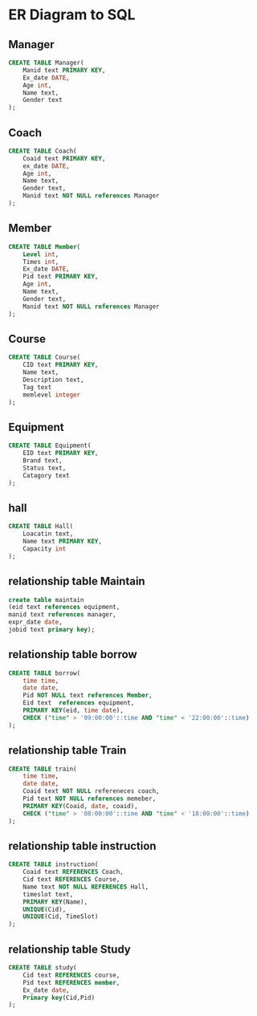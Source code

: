 # ER Diagram to SQL

## Manager

```sql
CREATE TABLE Manager(
    Manid text PRIMARY KEY,
    Ex_date DATE,
    Age int,
    Name text,
    Gender text
);
```

## Coach
```sql
CREATE TABLE Coach(
    Coaid text PRIMARY KEY,
    ex_date DATE,
    Age int,
    Name text,
    Gender text,
    Manid text NOT NULL references Manager
);
```
## Member
```sql
CREATE TABLE Member(
    Level int,
    Times int,
    Ex_date DATE,
    Pid text PRIMARY KEY,
    Age int,
    Name text,
    Gender text,
    Manid text NOT NULL references Manager
);
```
## Course
```sql
CREATE TABLE Course(
    CID text PRIMARY KEY,
    Name text,
    Description text,
    Tag text
    memlevel integer
);
```
## Equipment
```sql
CREATE TABLE Equipment(
    EID text PRIMARY KEY,
    Brand text,
    Status text,
    Catagory text
);
```
## hall
```sql
CREATE TABLE Hall(
    Loacatin text,
    Name text PRIMARY KEY,
    Capacity int
);
```
## relationship table Maintain
```sql
create table maintain
(eid text references equipment,
manid text references manager,
expr_date date,
jobid text primary key);
```


## relationship table borrow
```sql
CREATE TABLE borrow(
    time time,
    date date,
    Pid NOT NULL text references Member,
    Eid text  references equipment,
    PRIMARY KEY(eid, time date),
    CHECK ("time" > '09:00:00'::time AND "time" < '22:00:00'::time)
);
```
## relationship table Train
```sql
CREATE TABLE train(
    time time,
    date date,
    Coaid text NOT NULL refereneces coach,
    Pid text NOT NULL references memeber,
    PRIMARY KEY(Coaid, date, coaid),
    CHECK ("time" > '08:00:00'::time AND "time" < '18:00:00'::time)
);
```
## relationship table instruction
```sql
CREATE TABLE instruction(
    Coaid text REFERENCES Coach,
    Cid text REFERENCES Course,
    Name text NOT NULL REFERENCES Hall,
    timeslot text,
    PRIMARY KEY(Name),
    UNIQUE(Cid),
    UNIQUE(Cid, TimeSlot)
);
```
## relationship table Study
```sql
CREATE TABLE study(
    Cid text REFERENCES course,
    Pid text REFERENCES member,
    Ex_date date,
    Primary key(Cid,Pid)
);
```

